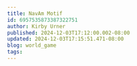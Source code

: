 ```yaml
---
title: NavAm Motif
id: 6957535873387322751
author: Kirby Urner
published: 2024-12-03T17:12:00.002-08:00
updated: 2024-12-03T17:15:51.471-08:00
blog: world_game
tags: 
---
```


